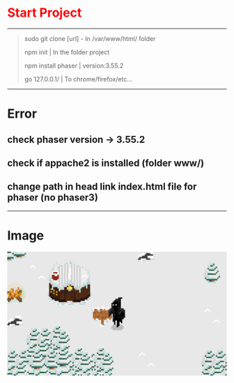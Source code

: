 <h1 style="color: red;">Start Project</h1>

---

> sudo git clone [url] - In /var/www/html/ folder
> 
> npm init | In the folder project
> 
> npm install phaser | version:3.55.2
> 
> go 127.0.0.1/<project> | To chrome/firefox/etc...

---

# Error

## check phaser version -> 3.55.2
## check if appache2 is installed (folder www/)
## change path in head link index.html file for phaser (no phaser3)

---

# Image
<img src="./map.png">
